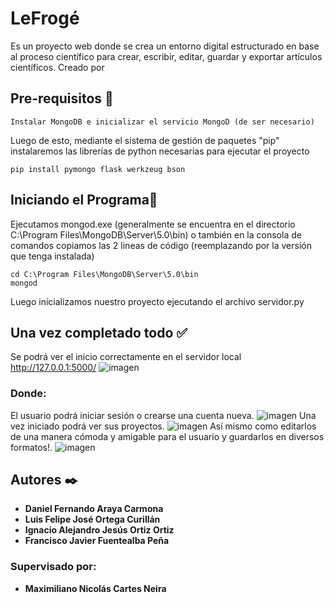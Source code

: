 # LeFrogé
Es un proyecto web donde se crea un entorno digital estructurado en base al proceso científico para crear, escribir, editar, guardar y exportar artículos científicos. Creado por 
## Pre-requisitos 🔧
```
Instalar MongoDB e inicializar el servicio MongoD (de ser necesario)
```
Luego de esto, mediante el sistema de gestión de paquetes "pip" instalaremos las librerías de python necesarias para ejecutar el proyecto
```
pip install pymongo flask werkzeug bson
```
## Iniciando el Programa📖
Ejecutamos mongod.exe (generalmente se encuentra en el directorio C:\Program Files\MongoDB\Server\5.0\bin) o también en la consola de comandos copiamos las 2 lineas de código (reemplazando por la versión que tenga instalada)
```
cd C:\Program Files\MongoDB\Server\5.0\bin
mongod
```
Luego inicializamos nuestro proyecto ejecutando el archivo servidor.py 
## Una vez completado todo ✅
Se podrá ver el inicio correctamente en el servidor local http://127.0.0.1:5000/
![imagen](https://user-images.githubusercontent.com/44407924/147611389-9f0958a2-7a2d-45b2-a737-546adec27694.png)
### Donde:
El usuario podrá iniciar sesión o crearse una cuenta nueva.
![imagen](https://user-images.githubusercontent.com/44407924/147611531-f5413169-1d43-4277-8874-ff082e61246b.png)
Una vez iniciado podrá ver sus proyectos.
![imagen](https://user-images.githubusercontent.com/44407924/147611807-7b6c147a-7b94-4fa2-b009-c3e1e606efbe.png)
Así mismo como editarlos de una manera cómoda y amigable para el usuario y guardarlos en diversos formatos!.
![imagen](https://user-images.githubusercontent.com/44407924/147611894-89037b08-a88d-4394-a855-1067cdf0f626.png)
## Autores ✒️
* **Daniel Fernando Araya Carmona**
* **Luis Felipe José Ortega Curillán**
* **Ignacio Alejandro Jesús Ortiz Ortiz**
* **Francisco Javier Fuentealba Peña**
### Supervisado por: 
* **Maximiliano Nicolás Cartes Neira**

